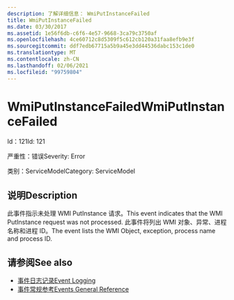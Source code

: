 ```yaml
---
description: 了解详细信息： WmiPutInstanceFailed
title: WmiPutInstanceFailed
ms.date: 03/30/2017
ms.assetid: 1e56f6db-c6f6-4e57-9668-3ca79c3750af
ms.openlocfilehash: 4ce60712c8d5309f5c612cb120a31faa8efb9e3f
ms.sourcegitcommit: ddf7edb67715a5b9a45e3dd44536dabc153c1de0
ms.translationtype: MT
ms.contentlocale: zh-CN
ms.lasthandoff: 02/06/2021
ms.locfileid: "99759804"
---
```

# <a name="wmiputinstancefailed"></a><span data-ttu-id="bfa90-103">WmiPutInstanceFailed</span><span class="sxs-lookup"><span data-stu-id="bfa90-103">WmiPutInstanceFailed</span></span>

<span data-ttu-id="bfa90-104">Id：121</span><span class="sxs-lookup"><span data-stu-id="bfa90-104">Id: 121</span></span>  
  
 <span data-ttu-id="bfa90-105">严重性：错误</span><span class="sxs-lookup"><span data-stu-id="bfa90-105">Severity: Error</span></span>  
  
 <span data-ttu-id="bfa90-106">类别：ServiceModel</span><span class="sxs-lookup"><span data-stu-id="bfa90-106">Category: ServiceModel</span></span>  
  
## <a name="description"></a><span data-ttu-id="bfa90-107">说明</span><span class="sxs-lookup"><span data-stu-id="bfa90-107">Description</span></span>  

 <span data-ttu-id="bfa90-108">此事件指示未处理 WMI PutInstance 请求。</span><span class="sxs-lookup"><span data-stu-id="bfa90-108">This event indicates that the WMI PutInstance request was not processed.</span></span> <span data-ttu-id="bfa90-109">此事件将列出 WMI 对象、异常、进程名称和进程 ID。</span><span class="sxs-lookup"><span data-stu-id="bfa90-109">The event lists the WMI Object, exception, process name and process ID.</span></span>  
  
## <a name="see-also"></a><span data-ttu-id="bfa90-110">请参阅</span><span class="sxs-lookup"><span data-stu-id="bfa90-110">See also</span></span>

- [<span data-ttu-id="bfa90-111">事件日志记录</span><span class="sxs-lookup"><span data-stu-id="bfa90-111">Event Logging</span></span>](index.md)
- [<span data-ttu-id="bfa90-112">事件常规参考</span><span class="sxs-lookup"><span data-stu-id="bfa90-112">Events General Reference</span></span>](events-general-reference.md)
